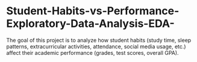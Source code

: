 # Student-Habits-vs-Performance-Exploratory-Data-Analysis-EDA-
The goal of this project is to analyze how student habits (study time, sleep patterns, extracurricular activities, attendance, social media usage, etc.) affect their academic performance (grades, test scores, overall GPA).
